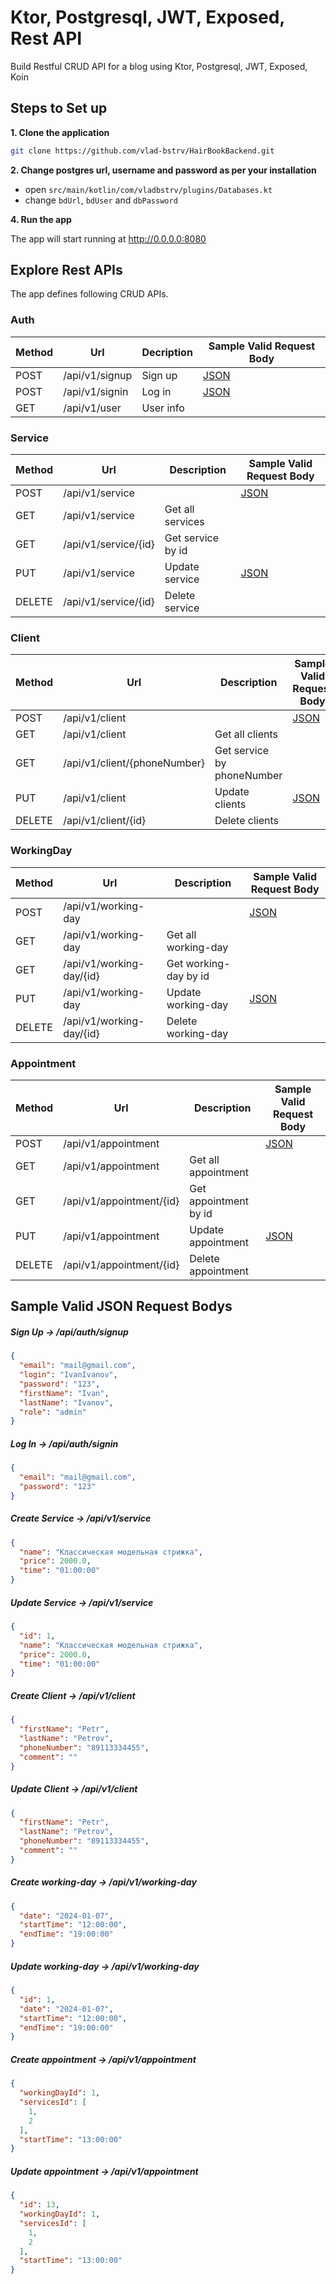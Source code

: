 # Ktor, Postgresql, JWT, Exposed, Rest API

Build Restful CRUD API for a blog using Ktor, Postgresql, JWT, Exposed, Koin

## Steps to Set up

**1. Clone the application**

```bash
git clone https://github.com/vlad-bstrv/HairBookBackend.git
```

**2. Change postgres url, username and password as per your installation**

+ open `src/main/kotlin/com/vladbstrv/plugins/Databases.kt`
+ change `bdUrl`, `bdUser` and `dbPassword`

**4. Run the app**

The app will start running at <http://0.0.0.0:8080>

## Explore Rest APIs

The app defines following CRUD APIs.

### Auth

| Method | Url            | Decription | Sample Valid Request Body | 
|--------|----------------|------------| --------------------------- |
| POST   | /api/v1/signup | Sign up    | [JSON](#signup) |
| POST   | /api/v1/signin | Log in     | [JSON](#signin) |
| GET    | /api/v1/user   | User info  |  |

### Service

| Method | Url                             | Description       | Sample Valid Request Body |
| ------ |---------------------------------|-------------------|---------------------------|
| POST    | /api/v1/service                 |                   | [JSON](#createservice)    |
| GET    | /api/v1/service                 | Get all services  |                           |
| GET   | /api/v1/service/{id}            | Get service by id |    |
| PUT    | /api/v1/service                 | Update service    | [JSON](#serviceupdate)       |
| DELETE | /api/v1/service/{id}            | Delete service    |                           |

### Client

| Method | Url                            | Description                | Sample Valid Request Body |
| ------ |--------------------------------|----------------------------|---------------------------|
| POST    | /api/v1/client                |                            | [JSON](#createclient)     |
| GET    | /api/v1/client                | Get all clients            |                           |
| GET   | /api/v1/client/{phoneNumber}   | Get service by phoneNumber |                           |
| PUT    | /api/v1/client                | Update clients             | [JSON](#updateclient)     |
| DELETE | /api/v1/client/{id}           | Delete clients             |                           |

### WorkingDay

| Method | Url                             | Description       | Sample Valid Request Body |
| ------ |---------------------------------|-------------------|---------------------------|
| POST    | /api/v1/working-day                 |                   | [JSON](#working-daycreate)    |
| GET    | /api/v1/working-day                 | Get all working-day  |                           |
| GET   | /api/v1/working-day/{id}            | Get working-day by id |    |
| PUT    | /api/v1/working-day                 | Update working-day    | [JSON](#working-dayeupdate)       |
| DELETE | /api/v1/working-day/{id}            | Delete working-day    |                           |

### Appointment

| Method | Url                             | Description       | Sample Valid Request Body |
| ------ |---------------------------------|-------------------|---------------------------|
| POST    | /api/v1/appointment                 |                   | [JSON](#servicecreate)    |
| GET    | /api/v1/appointment                 | Get all appointment  |                           |
| GET   | /api/v1/appointment/{id}            | Get appointment by id |    |
| PUT    | /api/v1/appointment                 | Update appointment    | [JSON](#serviceupdate)       |
| DELETE | /api/v1/appointment/{id}            | Delete appointment    |                           |



## Sample Valid JSON Request Bodys

##### <a id="signup">Sign Up -> /api/auth/signup</a>
```json
{
  "email": "mail@gmail.com",
  "login": "IvanIvanov",
  "password": "123",
  "firstName": "Ivan",
  "lastName": "Ivanov",
  "role": "admin"
}
```

##### <a id="signin">Log In -> /api/auth/signin</a>
```json
{
  "email": "mail@gmail.com",
  "password": "123"
}
```

##### <a id="servicecreate">Create Service -> /api/v1/service</a>
```json
{
  "name": "Классическая модельная стрижка",
  "price": 2000.0,
  "time": "01:00:00"
}
```

##### <a id="serviceupdate">Update Service -> /api/v1/service</a>
```json
{
  "id": 1,
  "name": "Классическая модельная стрижка",
  "price": 2000.0,
  "time": "01:00:00"
}
```

##### <a id="createclient">Create Client -> /api/v1/client</a>
```json
{
  "firstName": "Petr",
  "lastName": "Petrov",
  "phoneNumber": "89113334455",
  "comment": ""
}
```

##### <a id="client-daycreate">Update Client -> /api/v1/client</a>
```json
{
  "firstName": "Petr",
  "lastName": "Petrov",
  "phoneNumber": "89113334455",
  "comment": ""
}
```

##### <a id="working-daycreate">Create working-day -> /api/v1/working-day</a>
```json
{
  "date": "2024-01-07",
  "startTime": "12:00:00",
  "endTime": "19:00:00"
}
```

##### <a id="working-dayeupdate">Update working-day -> /api/v1/working-day</a>
```json
{
  "id": 1,
  "date": "2024-01-07",
  "startTime": "12:00:00",
  "endTime": "19:00:00"
}
```

##### <a id="appointmentcreate">Create appointment -> /api/v1/appointment</a>
```json
{
  "workingDayId": 1,
  "servicesId": [
    1,
    2
  ],
  "startTime": "13:00:00"
}
```

##### <a id="appointmentupdate">Update appointment -> /api/v1/appointment</a>
```json
{
  "id": 13,
  "workingDayId": 1,
  "servicesId": [
    1,
    2
  ],
  "startTime": "13:00:00"
}
```
